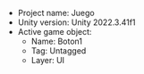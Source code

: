 <!-- UNITY CODE ASSIST INSTRUCTIONS START -->
- Project name: Juego
- Unity version: Unity 2022.3.41f1
- Active game object:
  - Name: Boton1
  - Tag: Untagged
  - Layer: UI
<!-- UNITY CODE ASSIST INSTRUCTIONS END -->